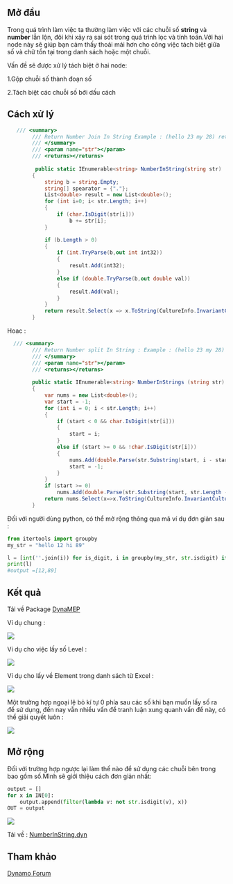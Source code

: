 
## Mở đầu

Trong quá trình làm việc ta thường làm việc với các chuỗi số **string** và **number** lẫn lộn, đôi khi xảy ra sai sót trong quá trình lọc và tính toán.Với hai node này sẽ giúp bạn cảm thấy thoải mái hơn cho công việc tách biệt giữa số và chữ tồn tại trong danh sách hoặc một chuỗi.

Vấn đề sẽ được xử lý tách biệt ở hai node:

1.Gộp chuỗi số thành đoạn số

2.Tách biệt các chuỗi số bởi dấu cách

## Cách xử lý

```cs
   /// <summary>
        /// Return Number Join In String Example : (hello 23 my 28) return [2328]
        /// </summary>
        /// <param name="str"></param>
        /// <returns></returns>
        
         public static IEnumerable<string> NumberInString(string str)
        {
            string b = string.Empty;
            string[] spearator = {"."};
            List<double> result = new List<double>();
            for (int i=0; i< str.Length; i++)
            {
                if (char.IsDigit(str[i]))
                    b += str[i];
            }

            if (b.Length > 0)
            {
                if (int.TryParse(b,out int int32))
                {
                    result.Add(int32);
                }
                else if (double.TryParse(b,out double val))
                {
                    result.Add(val);
                }
            }
            return result.Select(x => x.ToString(CultureInfo.InvariantCulture));
        }
```

Hoac : 

```cs
  /// <summary>
        /// Return Number split In String : Example : (hello 23 my 28) return [23,28]
        /// </summary>
        /// <param name="str"></param>
        /// <returns></returns>
        
        public static IEnumerable<string> NumberInStrings (string str)
        {
            var nums = new List<double>();
            var start = -1;
            for (int i = 0; i < str.Length; i++)
            {
                if (start < 0 && char.IsDigit(str[i]))
                {
                    start = i;
                }
                else if (start >= 0 && !char.IsDigit(str[i]))
                {
                    nums.Add(double.Parse(str.Substring(start, i - start)));
                    start = -1;
                }
            }
            if (start >= 0)
                nums.Add(double.Parse(str.Substring(start, str.Length - start)));
            return nums.Select(x=>x.ToString(CultureInfo.InvariantCulture));
        }
```

Đối với người dùng python, có thể mở rộng thông qua mã ví dụ đơn giản sau :

```py
from itertools import groupby
my_str = "hello 12 hi 89"

l = [int(''.join(i)) for is_digit, i in groupby(my_str, str.isdigit) if is_digit]
print(l)
#output =[12,89]
```


## Kết quả

Tải về Package <a href="https://chuongmep.com/DynaMEP-Package-Dynamo" target="_blank">DynaMEP</a>   

Ví dụ chung :

![](pic/NumberInStringExxample.png)

Ví dụ cho việc lấy số Level :

![](pic/NumberInString.png)

Ví dụ cho lấy về Element trong danh sách từ Excel : 

![](pic/20116ff140ce34995ebb688d460b41f7893f4f20.png)

Một trường hợp ngoại lệ bỏ kí tự 0 phía sau các số khi bạn muốn lấy số ra để sử dụng, đến nay vẫn nhiều vấn đề tranh luận xung quanh vấn đề này, có thể giải quyết luôn : 

![](pic/713a76fe58e75b5dc96ab06f6b688e1746948aea.png)

## Mở rộng

Đối với trường hợp ngược lại làm thế nào để sử dụng các chuỗi bên trong bao gồm số.Mình sẽ giới thiệu cách đơn giản nhất:

``` py
output = []
for x in IN[0]:
	output.append(filter(lambda v: not str.isdigit(v), x))
OUT = output
```
![](pic/54f31195d8763cce313e0eb578ab9bf5507bfeac.png)

Tải về : <a href="http://www.mediafire.com/file/5jd0e0fmuqdq0xj/NumberInString.dyn/file" target="_blank">NumberInString.dyn</a>   

## Tham khảo

<a href="https://forum.dynamobim.com/t/get-filtered-elements-pinned/52341/4" target="_blank">Dynamo Forum</a>   

